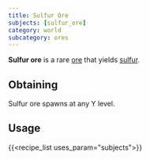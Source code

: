 ```yaml
---
title: Sulfur Ore
subjects: [sulfur_ore]
category: world
subcategory: ores
---
```


**Sulfur ore** is a rare [ore](https://minecraft.fandom.com/wiki/Ore) that yields [sulfur](../sulfur/).

Obtaining
---------

Sulfur ore spawns at any Y level.

Usage
-----

{{<recipe_list uses_param="subjects">}}